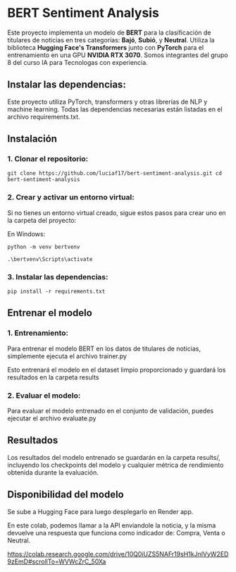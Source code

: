 # BERT Sentiment Analysis

Este proyecto implementa un modelo de **BERT** para la clasificación de titulares de noticias en tres categorías: **Bajó**, **Subió**, y **Neutral**. Utiliza la biblioteca **Hugging Face's Transformers** junto con **PyTorch** para el entrenamiento en una GPU **NVIDIA RTX 3070**. Somos integrantes del grupo 8 del curso IA para Tecnologas con experiencia.

## Instalar las dependencias:
Este proyecto utiliza PyTorch, transformers y otras librerías de NLP y machine learning. Todas las dependencias necesarias están listadas en el archivo requirements.txt.

## Instalación

### 1. Clonar el repositorio:

`git clone https://github.com/luciaf17/bert-sentiment-analysis.git
cd bert-sentiment-analysis`


### 2. Crear y activar un entorno virtual:
Si no tienes un entorno virtual creado, sigue estos pasos para crear uno en la carpeta del proyecto:

En Windows:

`python -m venv bertvenv`

`.\bertvenv\Scripts\activate`

### 3. Instalar las dependencias:

`pip install -r requirements.txt`


## Entrenar el modelo

### 1. Entrenamiento:
Para entrenar el modelo BERT en los datos de titulares de noticias, simplemente ejecuta el archivo trainer.py

Esto entrenará el modelo en el dataset limpio proporcionado y guardará los resultados en la carpeta results

### 2. Evaluar el modelo:

Para evaluar el modelo entrenado en el conjunto de validación, puedes ejecutar el archivo evaluate.py

## Resultados

Los resultados del modelo entrenado se guardarán en la carpeta results/, incluyendo los checkpoints del modelo y cualquier métrica de rendimiento obtenida durante la evaluación.


## Disponibilidad del modelo

Se sube a Hugging Face para luego desplegarlo en Render app.

En este colab, podemos llamar a la API enviandole la noticia, y la misma devuelve una respuesta que funciona como indicador de: Compra, Venta o Neutral.

https://colab.research.google.com/drive/10Q0iUZS5NAFr19sH1kJnlVyW2ED9zEmD#scrollTo=WVWcZrC_50Xa

